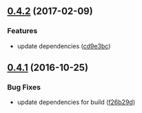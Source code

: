 <a name="0.4.2"></a>
## [0.4.2](https://github.com/ipfs/js-fs-pull-blob-store/compare/v0.4.1...v0.4.2) (2017-02-09)


### Features

* update dependencies ([cd9e3bc](https://github.com/ipfs/js-fs-pull-blob-store/commit/cd9e3bc))



<a name="0.4.1"></a>
## [0.4.1](https://github.com/ipfs/js-fs-pull-blob-store/compare/v0.4.0...v0.4.1) (2016-10-25)


### Bug Fixes

* update dependencies for build ([f26b29d](https://github.com/ipfs/js-fs-pull-blob-store/commit/f26b29d))



